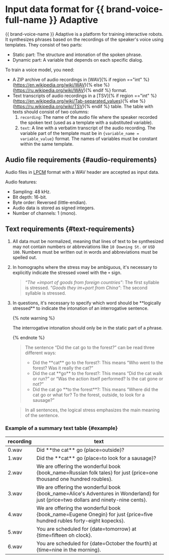 # Input data format for {{ brand-voice-full-name }} Adaptive

{{ brand-voice-name }} Adaptive is a platform for training interactive robots. It synthesizes phrases based on the recordings of the speaker's voice using templates. They consist of two parts:

* Static part: The structure and intonation of the spoken phrase.
* Dynamic part: A variable that depends on each specific dialog.

To train a voice model, you need:

* A ZIP archive of audio recordings in [WAV]{% if region =="int" %}(https://en.wikipedia.org/wiki/WAV){% else %}(https://ru.wikipedia.org/wiki/WAV){% endif %} format.
* Text transcripts of audio recordings in a [TSV]{% if region =="int" %}(https://en.wikipedia.org/wiki/Tab-separated_values){% else %}(https://ru.wikipedia.org/wiki/TSV){% endif %} table. The table with texts should consist of two columns:
   1. `recording`: The name of the audio file where the speaker recorded the spoken text (used as a template with a substituted variable).
   1. `text`: A line with a verbatim transcript of the audio recording. The variable part of the template must be in `{variable_name = variable_value}` format. The names of variables must be constant within the same template.

## Audio file requirements {#audio-requirements}

Audio files in [LPCM](https://en.wikipedia.org/wiki/Pulse-code_modulation) format with a WAV header are accepted as input data.

Audio features:

* Sampling: 48 kHz.
* Bit depth: 16-bit.
* Byte order: Reversed (little-endian).
* Audio data is stored as signed integers.
* Number of channels: 1 (mono).

## Text requirements {#text-requirements}

1. All data must be normalized, meaning that lines of text to be synthesized may not contain numbers or abbreviations like `10 Downing St.` or `USD 100`. Numbers must be written out in words and abbreviations must be spelled out.

1. In homographs where the stress may be ambiguous, it's necessary to explicitly indicate the stressed vowel with the `+` sign.

   > _<q>The +import of goods from foreign countries</q>_: The first syllable is stressed.
   > _<q>Goods they im+port from China</q>_: The second syllable is stressed.

1. In questions, it's necessary to specify which word should be \*\*logically stressed\*\* to indicate the intonation of an interrogative sentence.

   {% note warning %}

   The interrogative intonation should only be in the static part of a phrase.

   {% endnote %}

   > The sentence <q>Did the cat go to the forest?</q> can be read three different ways:
   > * Did the \*\*cat\*\* go to the forest?: This means <q>Who went to the forest? Was it really the cat?</q>
   > * Did the cat  \*\*go\*\* to the forest?: This means <q>Did the cat walk or run?</q> or <q>Was the action itself performed? Is the cat gone or not?</q>
   > * Did the cat go \*\*to the forest\*\*?: This means <q>Where did the cat go or what for? To the forest, outside, to look for a sausage?</q>

   > In all sentences, the logical stress emphasizes the main meaning of the sentence.

### Example of a summary text table {#example}

| recording | text |
| --- | --- |
| 0.wav | Did \*\*the cat\*\* go {place=outside}? |
| 1.wav | Did the \*\*cat\*\* go {place=to look for a sausage}? |
| 2.wav | We are offering the wonderful book {book_name=Russian folk tales} for just \{price=one thousand one hundred roubles}. |
| 3.wav | We are offering the wonderful book {book_name=Alice's Adventures in Wonderland} for just \{price=two dollars and ninety-nine cents}. |
| 4.wav | We are offering the wonderful book {book_name=Eugene Onegin} for just \{price=five hundred rubles forty-eight kopecks}. |
| 5.wav | You are scheduled for {date=tomorrow} at \{time=fifteen oh clock}. |
| 6.wav | You are scheduled for {date=October the fourth} at \{time=nine in the morning}. |
